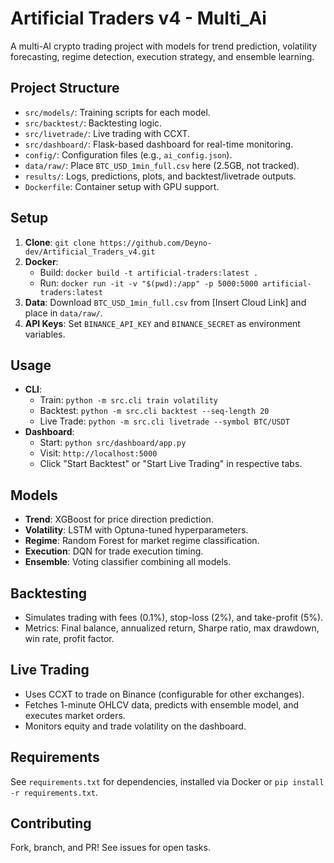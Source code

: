 # Artificial Traders v4 - Multi_Ai

A multi-AI crypto trading project with models for trend prediction, volatility forecasting, regime detection, execution strategy, and ensemble learning.

## Project Structure
- `src/models/`: Training scripts for each model.
- `src/backtest/`: Backtesting logic.
- `src/livetrade/`: Live trading with CCXT.
- `src/dashboard/`: Flask-based dashboard for real-time monitoring.
- `config/`: Configuration files (e.g., `ai_config.json`).
- `data/raw/`: Place `BTC_USD_1min_full.csv` here (2.5GB, not tracked).
- `results/`: Logs, predictions, plots, and backtest/livetrade outputs.
- `Dockerfile`: Container setup with GPU support.

## Setup
1. **Clone**: `git clone https://github.com/Deyno-dev/Artificial_Traders_v4.git`
2. **Docker**:
   - Build: `docker build -t artificial-traders:latest .`
   - Run: `docker run -it -v "$(pwd):/app" -p 5000:5000 artificial-traders:latest`
3. **Data**: Download `BTC_USD_1min_full.csv` from [Insert Cloud Link] and place in `data/raw/`.
4. **API Keys**: Set `BINANCE_API_KEY` and `BINANCE_SECRET` as environment variables.

## Usage
- **CLI**:
  - Train: `python -m src.cli train volatility`
  - Backtest: `python -m src.cli backtest --seq-length 20`
  - Live Trade: `python -m src.cli livetrade --symbol BTC/USDT`
- **Dashboard**: 
  - Start: `python src/dashboard/app.py`
  - Visit: `http://localhost:5000`
  - Click "Start Backtest" or "Start Live Trading" in respective tabs.

## Models
- **Trend**: XGBoost for price direction prediction.
- **Volatility**: LSTM with Optuna-tuned hyperparameters.
- **Regime**: Random Forest for market regime classification.
- **Execution**: DQN for trade execution timing.
- **Ensemble**: Voting classifier combining all models.

## Backtesting
- Simulates trading with fees (0.1%), stop-loss (2%), and take-profit (5%).
- Metrics: Final balance, annualized return, Sharpe ratio, max drawdown, win rate, profit factor.

## Live Trading
- Uses CCXT to trade on Binance (configurable for other exchanges).
- Fetches 1-minute OHLCV data, predicts with ensemble model, and executes market orders.
- Monitors equity and trade volatility on the dashboard.

## Requirements
See `requirements.txt` for dependencies, installed via Docker or `pip install -r requirements.txt`.

## Contributing
Fork, branch, and PR! See issues for open tasks.
